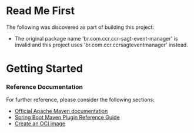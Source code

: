 # Read Me First
The following was discovered as part of building this project:

* The original package name 'br.com.ccr.ccr-sagt-event-manager' is invalid and this project uses 'br.com.ccr.ccrsagteventmanager' instead.

# Getting Started

### Reference Documentation
For further reference, please consider the following sections:

* [Official Apache Maven documentation](https://maven.apache.org/guides/index.html)
* [Spring Boot Maven Plugin Reference Guide](https://docs.spring.io/spring-boot/docs/2.7.13/maven-plugin/reference/html/)
* [Create an OCI image](https://docs.spring.io/spring-boot/docs/2.7.13/maven-plugin/reference/html/#build-image)

